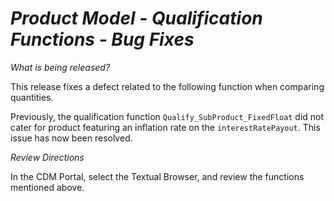 # *Product Model - Qualification Functions - Bug Fixes*

_What is being released?_

This release fixes a defect related to the following function when comparing quantities.

Previously, the qualification function `Qualify_SubProduct_FixedFloat` did not cater for product featuring an inflation rate on the `interestRatePayout`. This issue has now been resolved.   

_Review Directions_

In the CDM Portal, select the Textual Browser, and review the functions mentioned above.
